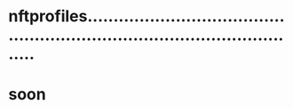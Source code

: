 # nftprofiles................................................................................................
# soon
